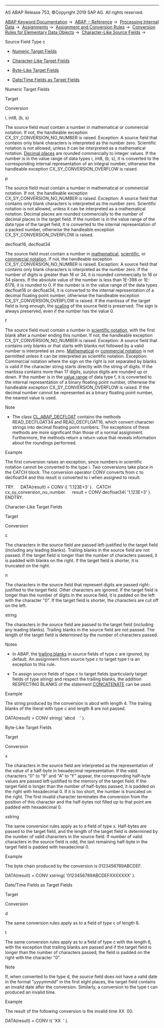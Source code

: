   

* * *

AS ABAP Release 753, ©Copyright 2019 SAP AG. All rights reserved.

[ABAP Keyword Documentation](https://help.sap.com/doc/abapdocu_753_index_htm/7.53/en-US/abenabap.htm) →  [ABAP − Reference](https://help.sap.com/doc/abapdocu_753_index_htm/7.53/en-US/abenabap_reference.htm) →  [Processing Internal Data](https://help.sap.com/doc/abapdocu_753_index_htm/7.53/en-US/abenabap_data_working.htm) →  [Assignments](https://help.sap.com/doc/abapdocu_753_index_htm/7.53/en-US/abenvalue_assignments.htm) →  [Assignment and Conversion Rules](https://help.sap.com/doc/abapdocu_753_index_htm/7.53/en-US/abenconversion_rules.htm) →  [Conversion Rules for Elementary Data Objects](https://help.sap.com/doc/abapdocu_753_index_htm/7.53/en-US/abenconversion_elementary.htm) →  [Character-Like Source Fields](https://help.sap.com/doc/abapdocu_753_index_htm/7.53/en-US/abencharacter_source_fields.htm) → 

Source Field Type c

-   [Numeric Target Fields](#@@ITOC@@ABENCONVERSION_TYPE_C_1)

-   [Character-Like Target Fields](#@@ITOC@@ABENCONVERSION_TYPE_C_2)

-   [Byte-Like Target Fields](#@@ITOC@@ABENCONVERSION_TYPE_C_3)

-   [Date/Time Fields as Target Fields](#@@ITOC@@ABENCONVERSION_TYPE_C_4)

Numeric Target Fields

Target

Conversion

i, int8, (b, s)

The source field must contain a number in mathematical or commercial notation. If not, the handleable exception CX\_SY\_CONVERSION\_NO\_NUMBER is raised. Exception: A source field that contains only blank characters is interpreted as the number zero. Scientific notation is not allowed, unless it can be interpreted as a mathematical notation. [Decimal places](https://help.sap.com/doc/abapdocu_753_index_htm/7.53/en-US/abenfractional_portion_glosry.htm "Glossary Entry") are rounded commercially to integer values. If the number is in the value range of data types i, int8, (b, s), it is converted to the corresponding internal representation of an integral number, otherwise the handleable exception CX\_SY\_CONVERSION\_OVERFLOW is raised.

p

The source field must contain a number in mathematical or commercial notation. If not, the handleable exception CX\_SY\_CONVERSION\_NO\_NUMBER is raised. Exception: A source field that contains only blank characters is interpreted as the number zero. Scientific notation is not allowed, unless it can be interpreted as a mathematical notation. Decimal places are rounded commercially to the number of decimal places in the target field. If the number is in the value range of the data type of the target field, it is converted to the internal representation of a packed number, otherwise the handleable exception CX\_SY\_CONVERSION\_OVERFLOW is raised.

decfloat16, decfloat34

The source field must contain a number in [mathematical](https://help.sap.com/doc/abapdocu_753_index_htm/7.53/en-US/abenmathematical_notation_glosry.htm "Glossary Entry"), [scientific](https://help.sap.com/doc/abapdocu_753_index_htm/7.53/en-US/abenscientific_notation_glosry.htm "Glossary Entry"), or [commercial notation](https://help.sap.com/doc/abapdocu_753_index_htm/7.53/en-US/abencommercial_notation_glosry.htm "Glossary Entry"). If not, the handleable exception CX\_SY\_CONVERSION\_NO\_NUMBER is raised. Exception: A source field that contains only blank characters is interpreted as the number zero. If the number of digits is greater than 16 or 34, it is rounded commercially to 16 or 34 places. If the absolute value of the number is less than 1E-398 or 1E-6176, it is rounded to 0. If the number is in the value range of the data types decfloat16 or decfloat34, it is converted to the internal representation of a decimal floating point number, otherwise the handleable exception CX\_SY\_CONVERSION\_OVERFLOW is raised. If the mantissa of the target field is long enough, the [scaling](https://help.sap.com/doc/abapdocu_753_index_htm/7.53/en-US/abenscale_glosry.htm "Glossary Entry") of the source field is preserved. The sign is always preserved, even if the number has the value 0.

f

The source field must contain a number in [scientific notation](https://help.sap.com/doc/abapdocu_753_index_htm/7.53/en-US/abenscientific_notation_glosry.htm "Glossary Entry"), with the first blank after a number ending this number. If not, the handleable exception CX\_SY\_CONVERSION\_NO\_NUMBER is raised. Exception: A source field that contains only blanks or that starts with blanks not followed by a valid number is interpreted as zero. [Mathematical](https://help.sap.com/doc/abapdocu_753_index_htm/7.53/en-US/abenmathematical_notation_glosry.htm "Glossary Entry") or [commercial notation](https://help.sap.com/doc/abapdocu_753_index_htm/7.53/en-US/abencommercial_notation_glosry.htm "Glossary Entry") is not permitted unless it can be interpreted as scientific notation. Exception: Commercial notation where the sign on the right is not separated by blanks is valid if the character string starts directly with the string of digits. If the mantissa contains more than 17 digits, surplus digits are rounded up or down. If the number is in the [value range](https://help.sap.com/doc/abapdocu_753_index_htm/7.53/en-US/abenvalue_range_glosry.htm "Glossary Entry") of data type f, it is converted to the internal representation of a binary floating point number, otherwise the handleable exception CX\_SY\_CONVERSION\_OVERFLOW is raised. If the decimal number cannot be represented as a binary floating point number, the nearest value is used.

Note

-   The class [CL\_ABAP\_DECFLOAT](https://help.sap.com/doc/abapdocu_753_index_htm/7.53/en-US/abencl_abap_decfloat_doc.htm) contains the methods READ\_DECFLOAT34 and READ\_DECFLOAT16, which convert character strings into decimal floating point numbers. The exceptions of these methods are more significant than those of a normal assignment. Furthermore, the methods return a return value that reveals information about the roundings performed.

Example

The first conversion raises an exception, since numbers in scientific notation cannot be converted to the type i. Two conversions take place in the CATCH block. The conversion operator CONV converts from c to decfloat34 and this result is converted to i when assigned to result.

TRY.
    DATA(result) = CONV i( '1.123E+3' ).
  CATCH cx\_sy\_conversion\_no\_number.
    result = CONV decfloat34( '1.123E+3' ).
ENDTRY.

Character-Like Target Fields

Target

Conversion

c

The characters in the source field are passed left-justified to the target field (including any leading blanks). Trailing blanks in the source field are not passed. If the target field is longer than the number of characters passed, it is padded with blanks on the right. If the target field is shorter, it is truncated on the right.

n

The characters in the source field that represent digits are passed right-justified to the target field. Other characters are ignored. If the target field is longer than the number of digits in the source field, it is padded on the left with the character "0". If the target field is shorter, the characters are cut off on the left.

string

The characters in the source field are passed to the target field (including any leading blanks). Trailing blanks in the source field are not passed. The length of the target field is determined by the number of characters passed.

Notes

-   In ABAP, the [trailing blanks](https://help.sap.com/doc/abapdocu_753_index_htm/7.53/en-US/abenabap_data_string.htm) in source fields of type c are ignored, by default. An assignment from source type c to target type t is an exception to this rule.

-   To assign source fields of type c to target fields (particularly target fields of type string) and respect the trailing blanks, the addition RESPECTING BLANKS of the statement [CONCATENATE](https://help.sap.com/doc/abapdocu_753_index_htm/7.53/en-US/abapconcatenate.htm) can be used.

Example

The string produced by the conversion is abcd with length 4. The trailing blanks of the literal with type c and length 8 are not passed.

DATA(result) = CONV string( 'abcd    ' ).

Byte-Like Target Fields

Target

Conversion

x

The characters in the source field are interpreted as the representation of the value of a half-byte in hexadecimal representation. If the valid characters "0" to "9" and "A" to "F" appear, the corresponding half-byte values are passed left-justified to the memory of the target field. If the target field is longer than the number of half-bytes passed, it is padded on the right with hexadecimal 0. If it is too short, the number is truncated on the right. The first invalid character terminates the conversion from the position of this character and the half-bytes not filled up to that point are padded with hexadecimal 0.

xstring

The same conversion rules apply as to a field of type x. Half-bytes are passed to the target field, and the length of the target field is determined by the number of valid characters in the source field. If number of valid characters in the source field is odd, the last remaining half-byte in the target field is padded with hexadecimal 0.

Example

The byte chain produced by the conversion is 0123456789ABCDEF.

DATA(result) = CONV xstring( '0123456789ABCDEFXXXXXXX' ).

Date/Time Fields as Target Fields

Target

Conversion

d

The same conversion rules apply as to a field of type c of length 8.

t

The same conversion rules apply as to a field of type c with the length 6, with the exception that trailing blanks are passed and if the target field is longer than the number of characters passed, the field is padded on the right with the character "0".

Note

If, when converted to the type d, the source field does not have a valid date in the format "yyyymmdd" in the first eight places, the target field contains an invalid date after the conversion. Similarly, a conversion to the type t can produced an invalid time.

Example

The result of the following conversion is the invalid time XX  00.

DATA(result) = CONV t( 'XX  ' ).